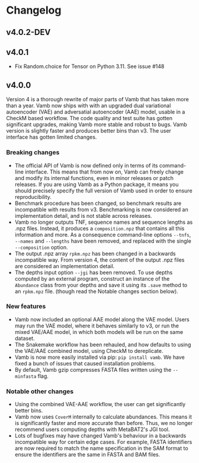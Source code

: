 # Changelog

## v4.0.2-DEV

## v4.0.1
* Fix Random.choice for Tensor on Python 3.11. See issue #148

## v4.0.0
Version 4 is a thorough rewrite of major parts of Vamb that has taken more than a year.
Vamb now ships with with an upgraded dual variational autoencoder (VAE) and
adversatial autoencoder (AAE) model, usable in a CheckM based workflow.
The code quality and test suite has gotten significant upgrades, making Vamb
more stable and robust to bugs.
Vamb version is slightly faster and produces better bins than v3.
The user interface has gotten limited changes.

### Breaking changes
* The official API of Vamb is now defined only in terms of its command-line
  interface. This means that from now on, Vamb can freely change and modify its
  internal functions, even in minor releases or patch releases.
  If you are using Vamb as a Python package, it means you should precisely
  specify the full version of Vamb used in order to ensure reproducibility.
* Benchmark procedure has been changed, so benchmark results are incompatible
  with results from v3. Benchmarking is now considered an implementation detail,
  and is not stable across releases.
* Vamb no longer outputs TNF, sequence names and sequence lengths as .npz files.
  Instead, it produces a `composition.npz` that contains all this information
  and more.
  As a consequence command-line options `--tnfs`, `--names` and `--lengths`
  have been removed, and replaced with the single `--composition` option.
* The output .npz array `rpkm.npz` has been changed in a backwards incompatible
  way. From version 4, the content of the output .npz files are considered an
  implementation detail.
* The depths input option `--jgi` has been removed. To use depths computed by
  an external program, construct an instance of the `Abundance` class from your
  depths and save it using its `.save` method to an `rpkm.npz` file.
  (though read the Notable changes section below).
  
### New features
* Vamb now included an optional AAE model along the VAE model.
  Users may run the VAE model, where it behaves similarly to v3, or run the mixed
  VAE/AAE model, in which both models will be run on the same dataset.
* The Snakemake workflow has been rehauled, and how defaults to using
  the VAE/AAE combined model, using CheckM to dereplicate.
* Vamb is now more easily installed via pip: `pip install vamb`. We have fixed
  a bunch of issues that caused installation problems.
* By default, Vamb gzip compresses FASTA files written using the `--minfasta`
  flag.

### Notable other changes
* Using the combined VAE-AAE workflow, the user can get significantly better bins.
* Vamb now uses `CoverM` internally to calculate abundances. This means it is
  significantly faster and more accurate than before.
  Thus, we no longer recommend users computing depths with MetaBAT2's JGI tool.
* Lots of bugfixes may have changed Vamb's behaviour in a backwards incompatible
  way for certain edge cases. For example, FASTA identifiers are now required to
  match the name specification in the SAM format to ensure the identifiers are
  the same in FASTA and BAM files.
